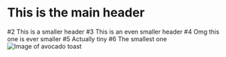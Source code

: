 # This is the main header
#2 This is a smaller header
#3 This is an even smaller header
#4 Omg this one is ever smaller
#5 Actually tiny
#6 The smallest one
![Image of avocado toast](https://www.jessicagavin.com/wp-content/uploads/2020/07/avocado-toast-20-1200.jpg)
